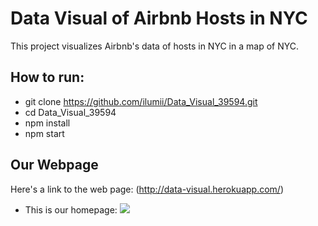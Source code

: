 <h1>Data Visual of Airbnb Hosts in NYC</h1>
This project visualizes Airbnb's data of hosts in NYC in a map of NYC.

## How to run:
  * git clone https://github.com/ilumii/Data_Visual_39594.git
  * cd Data_Visual_39594
  * npm install
  * npm start
  
## Our Webpage
Here's a link to the web page: (http://data-visual.herokuapp.com/)

 * This is our homepage: <img src="https://imgur.com/a/0f5rjVy">
